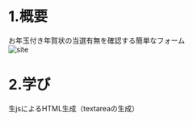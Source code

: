 # 1.概要
お年玉付き年賀状の当選有無を確認する簡単なフォーム  
![site](readme/image.png "image")

# 2.学び
生jsによるHTML生成（textareaの生成）
